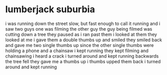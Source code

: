 # lumberjack suburbia

i was running down the street
slow, but fast enough to call it running
and i saw two guys
one was filming the other guy
the guy being filmed was cutting down a tree
they paused as i ran past them
i looked at them
they looked at me
i gave them a double thumbs up and smiled
they smiled back and gave me two single thumbs up
since the other single thumbs were holding a phone and a chainsaw
i kept running
they kept filming and chainsawing
i heard a crack
i turned around and kept running backwards
the tree fell
they gave me a thumbs up
i thumbs upped them back
i turned around and kept running
